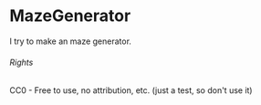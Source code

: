 # MazeGenerator
I try to make an maze generator.






###### Rights
CC0 - Free to use, no attribution, etc.
(just a test, so don't use it)
